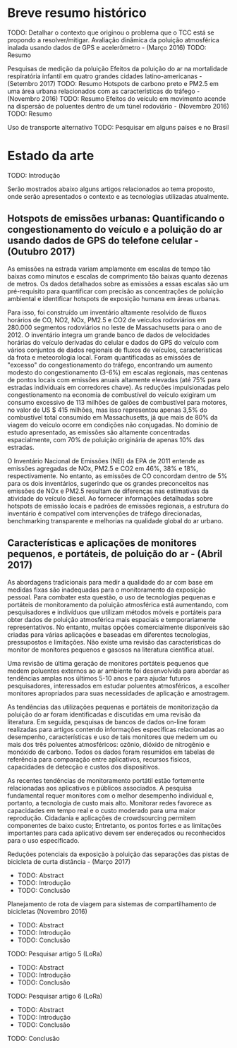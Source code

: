 # Breve resumo histórico

TODO: Detalhar o contexto que originou o problema que o TCC está se propondo a resolver/mitigar.
Avaliação dinâmica da poluição atmosférica inalada usando dados de GPS e acelerômetro - (Março 2016)
TODO: Resumo

Pesquisas de medição da poluição
Efeitos da poluição do ar na mortalidade respiratória infantil em quatro grandes cidades latino-americanas - (Setembro 2017)
TODO: Resumo
Hotspots de carbono preto e PM2.5 em uma área urbana relacionados com as características do tráfego - (Novembro 2016)
TODO: Resumo
Efeitos do veículo em movimento acende na dispersão de poluentes dentro de um túnel rodoviário - (Novembro 2016)
TODO: Resumo

Uso de transporte alternativo
TODO: Pesquisar em alguns países e no Brasil

# Estado da arte
TODO: Introdução

Serão mostrados abaixo alguns artigos relacionados ao tema proposto, onde serão apresentados o contexto e as tecnologias utilizadas atualmente.

## Hotspots de emissões urbanas: Quantificando o congestionamento do veículo e a poluição do ar usando dados de GPS do telefone celular - (Outubro 2017)

As emissões na estrada variam amplamente em escalas de tempo tão baixas como minutos e escalas de comprimento tão baixas quanto dezenas de metros. Os dados detalhados sobre as emissões a essas escalas são um pré-requisito para quantificar com precisão as concentrações de poluição ambiental e identificar hotspots de exposição humana em áreas urbanas. 

Para isso, foi construído um inventário altamente resolvido de fluxos horários de CO, NO2, NOx, PM2.5 e CO2 de veículos rodoviários em 280.000 segmentos rodoviários no leste de Massachusetts para o ano de 2012. O inventário integra um grande banco de dados de velocidades horárias do veículo derivadas do celular e dados do GPS do veículo com vários conjuntos de dados regionais de fluxos de veículos, características da frota e meteorologia local. Foram quantificadas as emissões de "excesso" do congestionamento do tráfego, encontrando um aumento modesto do congestionamento (3-6%) em escalas regionais, mas centenas de pontos locais com emissões anuais altamente elevadas (até 75% para estradas individuais em corredores chave). As reduções impulsionadas pelo congestionamento na economia de combustível do veículo exigiram um consumo excessivo de 113 milhões de galões de combustível para motores, no valor de US $ 415 milhões, mas isso representou apenas 3,5% do combustível total consumido em Massachusetts, já que mais de 80% da viagem do veículo ocorre em condições não conjugadas. No domínio de estudo apresentado, as emissões são altamente concentradas espacialmente, com 70% de poluição originária de apenas 10% das estradas. 

O Inventário Nacional de Emissões (NEI) da EPA de 2011 entende as emissões agregadas de NOx, PM2.5 e CO2 em 46%, 38% e 18%, respectivamente. No entanto, as emissões de CO concordam dentro de 5% para os dois inventários, sugerindo que os grandes preconceitos nas emissões de NOx e PM2.5 resultam de diferenças nas estimativas da atividade do veículo diesel. Ao fornecer informações detalhadas sobre hotspots de emissão locais e padrões de emissões regionais, a estrutura do inventário é compatível com intervenções de tráfego direcionadas, benchmarking transparente e melhorias na qualidade global do ar urbano.

## Características e aplicações de monitores pequenos, e portáteis, de poluição do ar - (Abril 2017)

As abordagens tradicionais para medir a qualidade do ar com base em medidas fixas são inadequadas para o monitoramento da exposição pessoal. Para combater esta questão, o uso de tecnologias pequenas e portáteis de monitoramento da poluição atmosférica está aumentando, com pesquisadores e indivíduos que utilizam métodos móveis e portáteis para obter dados de poluição atmosférica mais espaciais e temporariamente representativos. No entanto, muitas opções comercialmente disponíveis são criadas para várias aplicações e baseadas em diferentes tecnologias, pressupostos e limitações. Não existe uma revisão das características do monitor de monitores pequenos e gasosos na literatura científica atual.

Uma revisão de última geração de monitores portáteis pequenos que medem poluentes externos ao ar ambiente foi desenvolvida para abordar as tendências amplas nos últimos 5-10 anos e para ajudar futuros pesquisadores, interessados em estudar poluentes atmosféricos, a escolher monitores apropriados para suas necessidades de aplicação e amostragem.

As tendências das utilizações pequenas e portáteis de monitorização da poluição do ar foram identificadas e discutidas em uma revisão da literatura. Em seguida, pesquisas de bancos de dados on-line foram realizadas para artigos contendo informações específicas relacionadas ao desempenho, características e uso de tais monitores que medem um ou mais dos três poluentes atmosféricos: ozônio, dióxido de nitrogênio e monóxido de carbono. Todos os dados foram resumidos em tabelas de referência para comparação entre aplicativos, recursos físicos, capacidades de detecção e custos dos dispositivos.

As recentes tendências de monitoramento portátil estão fortemente relacionadas aos aplicativos e públicos associados. A pesquisa fundamental requer monitores com o melhor desempenho individual e, portanto, a tecnologia de custo mais alto. Monitorar redes favorece as capacidades em tempo real e o custo moderado para uma maior reprodução. Cidadania e aplicações de crowdsourcing permitem componentes de baixo custo; Entretanto, os pontos fortes e as limitações importantes para cada aplicativo devem ser endereçados ou reconhecidos para o uso especificado.

Reduções potenciais da exposição à poluição das separações das pistas de bicicleta de curta distância - (Março 2017)
- TODO: Abstract
- TODO: Introdução
- TODO: Conclusão

Planejamento de rota de viagem para sistemas de compartilhamento de bicicletas (Novembro 2016) 
- TODO: Abstract
- TODO: Introdução
- TODO: Conclusão

TODO: Pesquisar artigo 5 (LoRa)
- TODO: Abstract
- TODO: Introdução
- TODO: Conclusão

TODO: Pesquisar artigo 6 (LoRa)
- TODO: Abstract
- TODO: Introdução
- TODO: Conclusão

TODO: Conclusão
